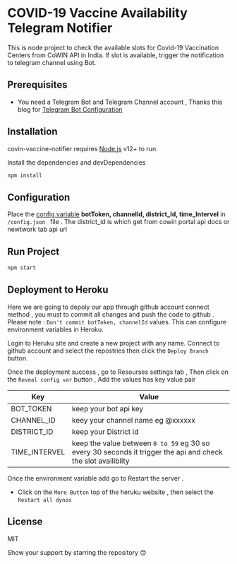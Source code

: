 # COVID-19 Vaccine Availability Telegram Notifier 


This is node project to check the available slots for Covid-19 Vaccination Centers from CoWIN API in India. If slot is available, trigger the notification to telegram channel using Bot. 

## Prerequisites

- You need a Telegram Bot and Telegram Channel account , Thanks this blog for  [Telegram Bot Configuration ](https://sendpulse.com/knowledge-base/chatbot/create-telegram-chatbot/) 


## Installation

covin-vaccine-notifier requires [Node.js](https://nodejs.org/) v12+ to run.

Install the dependencies and devDependencies

```sh
npm install
```
## Configuration 

Place the [config variable](https://github.com/soorajjose/covid-vaccine-notifier/blob/main/config.json)  **botToken, channelId, district_Id, time_Intervel** in  ```/config.json ``` file . The district_id is which get from cowin portal api docs or newtwork tab api url

## Run Project

```sh
npm start
```
## Deployment to Heroku 

Here we are going to depoly our app through github account connect method , you must to commit all changes and push the code to github . Please note : ```Don't commit botToken, channelId``` values. This can configure environment variables in Heroku.

Login to Heruku site and create a new project with any name. Connect to github account and select the repostries  then click the ```Deploy Branch``` button.

Once the deployment success , go to Resourses settings tab , Then click on the ```Reveal config var``` button , Add the values has key value pair 

| Key | Value |
| ------ | ------ |
| BOT_TOKEN | keep your bot api key |
| CHANNEL_ID | keey your channel name eg @xxxxxx |
| DISTRICT_ID | keep your District id |
| TIME_INTERVEL | keep  the value   between ```0 to 59``` eg  30 so every 30 seconds it trigger the api and check the slot availiblity |


Once the environment variable add go to Restart the server .
 - Click on the ```More Button``` top of the heruku website , then select the ```Restart all dynos```

## License

MIT

Show your support by starring the repository 😊

